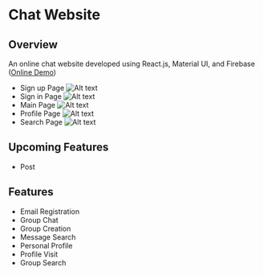 # Chat Website

## Overview
An online chat website developed using React.js, Material UI, and Firebase ([Online Demo](https://chat-room-6c467.web.app/))
* Sign up Page
![Alt text](image-1.png)
* Sign in Page
![Alt text](image.png)
* Main Page
![Alt text](image-2.png)
* Profile Page
![Alt text](image-3.png)
* Search Page
![Alt text](image-4.png)

## Upcoming Features
* Post

## Features
* Email Registration
* Group Chat
* Group Creation
* Message Search
* Personal Profile
* Profile Visit
* Group Search
